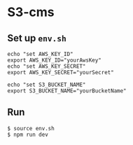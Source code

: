 # S3-cms

## Set up `env.sh`

```
echo "set AWS_KEY_ID"
export AWS_KEY_ID="yourAwsKey"
echo "set AWS_KEY_SECRET"
export AWS_KEY_SECRET="yourSecret"

echo "set S3_BUCKET_NAME"
export S3_BUCKET_NAME="yourBucketName"

```

## Run
```
$ source env.sh
$ npm run dev
```